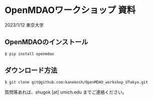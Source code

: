 # OpenMDAOワークショップ 資料
2023/1/12 東京大学

## OpenMDAOのインストール
```
$ pip install openmdao
```

## ダウンロード方法
```
$ git clone git@github.com:kanekosh/OpenMDAO_workshop_UTokyo.git
```
質問等あれば、shugok [at] umich.edu までご連絡ください。